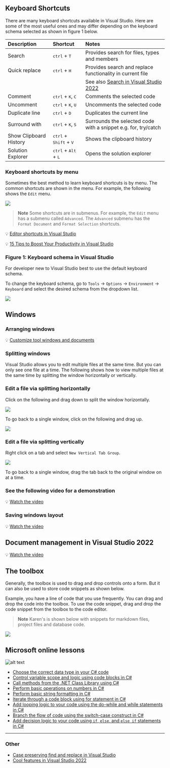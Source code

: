 ## Keyboard Shortcuts

There are many keyboard shortcuts available in Visual Studio. Here are some of the most useful ones and may differ depending on the keyboard schema selected as shown in figure 1 below.

| Description        |   Shortcut    |  Notes   |
|:------------- |:-------------|:-------------|
| Search    | <kbd>ctrl</kbd> + <kbd>T</kbd> | Provides search for files, types and members |
| Quick replace    | <kbd>ctrl</kbd> + <kbd>H</kbd> | Provides search and replace functionality in current file |
| | | See also [Search in Visual Studio 2022](https://youtu.be/NntM_ahUE54?si=GSyrNn0dcCZZLzji)
| Comment    | <kbd>ctrl</kbd> + <kbd>K</kbd>, <kbd>C</kbd> | Comments the selected code |
| Uncomment    | <kbd>ctrl</kbd> + <kbd>K</kbd>, <kbd>U</kbd> | Uncomments the selected code |
| Duplicate line    | <kbd>ctrl</kbd> + <kbd>D</kbd> | Duplicates the current line |
| Surround with    | <kbd>ctrl</kbd> + <kbd>K</kbd>, <kbd>S</kbd> | Surrounds the selected code with a snippet e.g. for, try/catch |
| Show Clipboard History    | <kbd>ctrl</kbd> + <kbd>Shift</kbd> + <kbd>V</kbd> | Shows the clipboard history |
| Solution Explorer    | <kbd>ctrl</kbd> + <kbd>Alt</kbd> + <kbd>L</kbd> | Opens the solution explorer |


### Keyboard shortcuts by menu

Sometimes the best method to learn keyboard shortcuts is by menu. The common shortcuts are shown in the menu. For example, the following shows the `Edit` menu.

![](assets/figure5.png)

> **Note**
> Some shortcuts are in submenus. For example, the `Edit` menu has a submenu called `Advanced`. The `Advanced` submenu has the `Format Document` and `Format Selection` shortcuts.
>
:bulb: [Editor shortcuts in Visual Studio]([https://](https://youtu.be/Bh1pI1llV4Q?si=oL38Ydnshnh1tp0H))


:bulb: [15 Tips to Boost Your Productivity in Visual Studio](https://youtu.be/o4kkRqzHDvw?si=IPej1cb1N5RgN91f)


### Figure 1: Keyboard schema in Visual Studio

For developer new to Visual Studio best to use the default keyboard schema. 

To change the keyboard schema, go to `Tools` -> `Options` -> `Environment` -> `Keyboard` and select the desired schema from the dropdown list.

![](assets/figure1.png)

## Windows

### Arranging windows

:bulb: [Customize tool windows and documents](https://youtu.be/JERYTJwq7u8?si=vPMTuaOaCSm9cEn8)

### Splitting windows

Visual Studio allows you to edit multiple files at the same time. But you can only see one file at a time. The following shows how to view multiple files at the same time by splitting the window horizontally or vertically.

### Edit a file via splitting horizontally

Click on the following and drag down to split the window horizontally.

![](assets/figure2.png)

To go back to a single window, click on the following and drag up.

![](assets/figure3.png)

### Edit a file via splitting vertically

Right click on a tab and select `New Vertical Tab Group`.

![](assets/figure4.png)

To go back to a single window, drag the tab back to the original window on at a time.

### See the following video for a demonstration

:bulb: [Watch the video](https://youtu.be/JERYTJwq7u8?si=jxky5--vEZGvywpI)

### Saving windows layout

:bulb: [Watch the video](https://youtu.be/HTwqjthUppc?si=uTU4D8dj3SyVYIok)

## Document management in Visual Studio 2022

:bulb: [Watch the video](https://youtu.be/uhmD11WPOf8?si=k5Bp7kN1lmhpvdk6)



## The toolbox

Generally, the toolbox is used to drag and drop controls onto a form. But it can also be used to store code snippets as shown below.

Example, you have a line of code that you use frequently. You can drag and drop the code into the toolbox. To use the code snippet, drag and drop the code snippet from the toolbox to the code editor.

> **Note**
> Karen's is shown below with snippets for markdown files, project files and database code.

![](assets/figure6.png)


## Microsoft online lessons

![alt text](assets/learn.png)


- [Choose the correct data type in your C# code](https://learn.microsoft.com/en-us/learn/modules/csharp-choose-correct-data-type/)
- [Control variable scope and logic using code blocks in C#](https://learn.microsoft.com/en-us/training/modules/csharp-code-blocks/)
- [Call methods from the .NET Class Library using C#](https://learn.microsoft.com/en-us/training/modules/csharp-call-methods/)
- [Perform basic operations on numbers in C#](https://learn.microsoft.com/en-us/training/modules/csharp-basic-operations/)
- [Perform basic string formatting in C#](https://learn.microsoft.com/en-us/training/modules/csharp-basic-formatting/)
- [Iterate through a code block using for statement in C#](https://learn.microsoft.com/en-us/training/modules/csharp-for/)
- [Add looping logic to your code using the do-while and while statements in C#](https://learn.microsoft.com/en-us/training/modules/csharp-do-while/)
- [Branch the flow of code using the switch-case construct in C#](https://learn.microsoft.com/en-us/training/modules/csharp-switch-case/)
- [Add decision logic to your code using `if`, `else`, and `else if` statements in C#](https://learn.microsoft.com/en-us/training/modules/csharp-if-elseif-else/)

---

### Other

- [Case preserving find and replace in Visual Studio](https://youtu.be/iaoitDrBkBw?si=revVhY9Wo95Jsjgr)
- [Cool features in Visual Studio 2022](https://www.youtube.com/watch?v=NBfNnyPQTKs)
